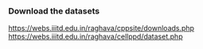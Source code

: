 ### Download the datasets
https://webs.iiitd.edu.in/raghava/cppsite/downloads.php
https://webs.iiitd.edu.in/raghava/cellppd/dataset.php


